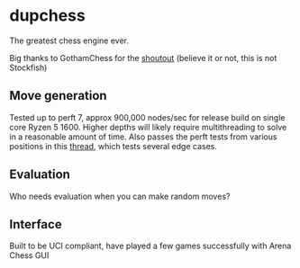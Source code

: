 # dupchess

The greatest chess engine ever.

Big thanks to GothamChess for the [shoutout](https://youtu.be/dITABWFb3qQ?t=10) (believe it or not, this is not Stockfish)

## Move generation
Tested up to perft 7, approx 900,000 nodes/sec for release build on single core Ryzen 5 1600.  Higher depths will likely require multithreading to solve in a reasonable amount of time.
Also passes the perft tests from various positions in this [thread](http://www.talkchess.com/forum3/viewtopic.php?t=47318), which tests several edge cases.

## Evaluation
Who needs evaluation when you can make random moves?

## Interface
Built to be UCI compliant, have played a few games successfully with Arena Chess GUI
